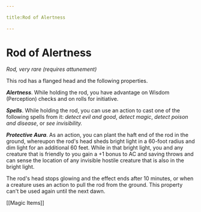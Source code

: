 --- 
title:Rod of Alertness 
---
# Rod of Alertness

*Rod, very rare (requires attunement)*

This rod has a flanged head and the following properties.

***Alertness***. While holding the rod, you have advantage on Wisdom (Perception) checks and on rolls for initiative.

***Spells***. While holding the rod, you can use an action to cast one of the following spells from it: *detect evil and good*, *detect magic*, *detect poison and disease*, or *see invisibility.*

***Protective Aura***. As an action, you can plant the haft end of the rod in the ground, whereupon the rod's head sheds bright light in a 60-foot radius and dim light for an additional 60 feet. While in that bright light, you and any creature that is friendly to you gain a +1 bonus to AC and saving throws and can sense the location of any invisible hostile creature that is also in the bright light.

The rod's head stops glowing and the effect ends after 10 minutes, or when a creature uses an action to pull the rod from the ground. This property can't be used again until the next dawn.


[[Magic Items]]
